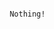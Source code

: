 ~~~~~~~~~~~~~~~~~~~~~~~~~~~~~~~~~~~~~~~~~~~~~~~~~~~~~~~~~~~~~~~~~~~~~~~~~~~~~~~~~~~~~~~~~~~~~~~~~~~~~~~~~~~~









                                                     Nothing!









~~~~~~~~~~~~~~~~~~~~~~~~~~~~~~~~~~~~~~~~~~~~~~~~~~~~~~~~~~~~~~~~~~~~~~~~~~~~~~~~~~~~~~~~~~~~~~~~~~~~~~~~~~~~
